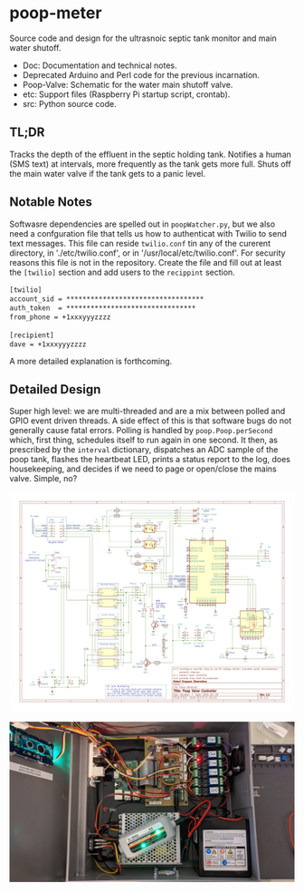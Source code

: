# poop-meter

Source code and design for the ultrasnoic septic tank monitor and main water shutoff.

* Doc: Documentation and technical notes.
* Deprecated Arduino and Perl code for the previous incarnation.
* Poop-Valve: Schematic for the water main shutoff valve.
* etc: Support files (Raspberry Pi startup script, crontab).
* src: Python source code.

## TL;DR

Tracks the depth of the effluent in the septic holding tank. Notifies a human (SMS text)
at intervals, more frequently as the tank gets more full.  Shuts off the main water valve
if the tank gets to a panic level.

## Notable Notes

Softwasre dependencies are spelled out in `poopWatcher.py`, but we also need a confguration file
that tells us how to authenticat with Twilio to send text messages.  This file can reside `twilio.conf`
tin any of the curerent directory, in './etc/twilio.conf', or in '/usr/local/etc/twilio.conf'.  For
security reasons this file is not in the repository.  Create the file and fill out at least the
`[twilio]` section and add users to the `recippint` section.

```
[twilio]
account_sid = **********************************
auth_token  = ********************************
from_phone = +1xxxyyyzzzz

[recipient]
dave = +1xxxyyyzzzz
```

A more detailed explanation is forthcoming.

## Detailed Design

Super high level: we are multi-threaded and are a mix between polled and GPIO event driven threads.
A side effect of this is that software bugs do not generally cause fatal errors.  Polling is handled
by `poop.Poop.perSecond` which, first thing, schedules itself to run again in one second.  It then,
as prescribed by the `interval` dictionary, dispatches an ADC sample of the poop tank, flashes the
heartbeat LED, prints a status report to the log, does housekeeping, and decides if we need to page
or open/close the mains valve. Simple, no?

![Poop meter schematic](Doc/Schematic.jpg)

![Poop meter internals](Doc/Poop-meter-internals.jpg)
